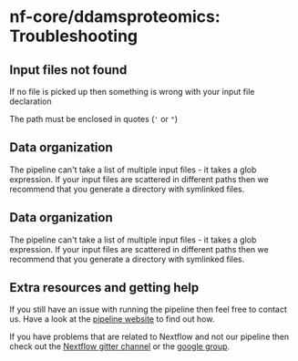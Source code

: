 # nf-core/ddamsproteomics: Troubleshooting

## Input files not found

If no file is picked up then something is wrong with your input file declaration

The path must be enclosed in quotes (`'` or `"`)


## Data organization
The pipeline can't take a list of multiple input files - it takes a glob expression. If your input files are scattered in different paths then we recommend that you generate a directory with symlinked files. 

## Data organization
The pipeline can't take a list of multiple input files - it takes a glob expression. If your input files are scattered in different paths then we recommend that you generate a directory with symlinked files. 

## Extra resources and getting help
If you still have an issue with running the pipeline then feel free to contact us.
Have a look at the [pipeline website](https://github.com/nf-core/ddamsproteomics) to find out how.

If you have problems that are related to Nextflow and not our pipeline then check out the [Nextflow gitter channel](https://gitter.im/nextflow-io/nextflow) or the [google group](https://groups.google.com/forum/#!forum/nextflow).
